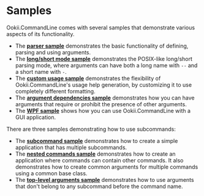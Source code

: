 # Samples

Ookii.CommandLine comes with several samples that demonstrate various aspects of its functionality.

- The [**parser sample**](Parser) demonstrates the basic functionality of defining, parsing and
  using arguments.
- The [**long/short mode sample**](LongShort) demonstrates the POSIX-like long/short parsing mode,
  where arguments can have both a long name with `--` and a short name with `-`.
- The [**custom usage sample**](CustomUsage) demonstrates the flexibility of Ookii.CommandLine's
  usage help generation, by customizing it to use completely different formatting.
- The [**argument dependencies sample**](ArgumentDependencies) demonstrates how you can have
  arguments that require or prohibit the presence of other arguments.
- The [**WPF sample**](Wpf) shows how you can use Ookii.CommandLine with a GUI application.

There are three samples demonstrating how to use subcommands:

- The [**subcommand sample**](Subcommand) demonstrates how to create a simple application that has
  multiple subcommands.
- The [**nested commands sample**](NestedCommands) demonstrates how to create an application where
  commands can contain other commands. It also demonstrates how to create common arguments for
  multiple commands using a common base class.
- The [**top-level arguments sample**](TopLevelArguments) demonstrates how to use arguments that
  don't belong to any subcommand before the command name.
